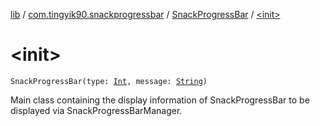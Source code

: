 [lib](../../index.md) / [com.tingyik90.snackprogressbar](../index.md) / [SnackProgressBar](index.md) / [&lt;init&gt;](./-init-.md)

# &lt;init&gt;

`SnackProgressBar(type: `[`Int`](https://kotlinlang.org/api/latest/jvm/stdlib/kotlin/-int/index.html)`, message: `[`String`](https://kotlinlang.org/api/latest/jvm/stdlib/kotlin/-string/index.html)`)`

Main class containing the display information of SnackProgressBar to be displayed
via SnackProgressBarManager.

